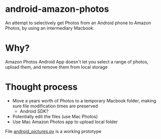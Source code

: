# android-amazon-photos

An attempt to selectively get Photos from an Android phone to Amazon Photos, by using an intermediary Macbook.

# Why?
Amazon Photos Android App doesn't let you select a range of photos, upload them, and remove them from local storage

# Thought process
- Move a years worth of Photos to a temporary Macbook folder, making sure file modification times are preserved
  - Android SDK?
- Potentially edit the files (use Mac Photos)
- Use Mac Amazon Photos app to upload local folder

File [android_pictures.py](./android_pictures.py) is a working prototype
